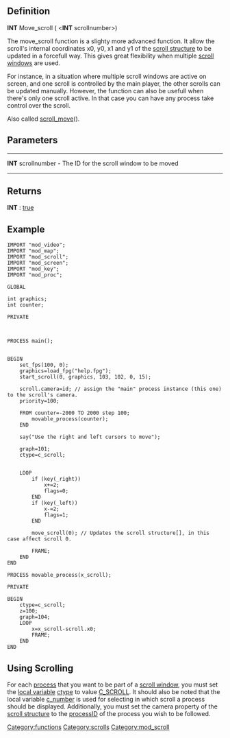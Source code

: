 Definition
----------

**INT** Move\_scroll ( &lt;**INT** scrollnumber&gt;)

The move\_scroll function is a slighty more advanced function. It allow
the scroll's internal coordinates x0, y0, x1 and y1 of the [scroll
structure](scroll "wikilink") to be updated in a forcefull way. This
gives great flexibility when multiple [scroll
windows](scroll_window "wikilink") are used.

For instance, in a situation where multiple scroll windows are active on
screen, and one scroll is controlled by the main player, the other
scrolls can be updated manually. However, the function can also be
usefull when there's only one scroll active. In that case you can have
any process take control over the scroll.

Also called [scroll\_move](scroll_move "wikilink")().

Parameters
----------

  ---------------------- --------------------------------------------
  **INT** scrollnumber   - The ID for the scroll window to be moved
  ---------------------- --------------------------------------------

Returns
-------

**INT** : [true](true "wikilink")

Example
-------


    IMPORT "mod_video";
    IMPORT "mod_map";
    IMPORT "mod_scroll";
    IMPORT "mod_screen";
    IMPORT "mod_key";
    IMPORT "mod_proc";

    GLOBAL

    int graphics;
    int counter;

    PRIVATE



    PROCESS main();


    BEGIN
        set_fps(100, 0);
        graphics=load_fpg("help.fpg");
        start_scroll(0, graphics, 103, 102, 0, 15);

        scroll.camera=id; // assign the "main" process instance (this one) to the scroll's camera.
        priority=100;

        FROM counter=-2000 TO 2000 step 100;
            movable_process(counter);
        END

        say("Use the right and left cursors to move");

        graph=101;
        ctype=c_scroll;


        LOOP
            if (key(_right))
                x+=2;
                flags=0;
            END
            if (key(_left))
                x-=2;
                flags=1;
            END

            move_scroll(0); // Updates the scroll structure[], in this case affect scroll 0.

            FRAME;
        END
    END

    PROCESS movable_process(x_scroll);

    PRIVATE

    BEGIN
        ctype=c_scroll;
        z=100;
        graph=104;
        LOOP
            x=x_scroll-scroll.x0; 
            FRAME;
        END
    END

Using Scrolling
---------------

For each [process](process "wikilink") that you want to be part of a
[scroll window](scroll_window "wikilink"), you must set the [local
variable](local_variable "wikilink") [ctype](ctype "wikilink") to value
[C\_SCROLL](C_SCROLL "wikilink"). It should also be noted that the local
variable [c\_number](c_number "wikilink") is used for selecting in which
scroll a process should be displayed. Additionally, you must set the
camera property of the [scroll structure](scroll "wikilink") to the
[processID](processID "wikilink") of the process you wish to be
followed.

<Category:functions> <Category:scrolls> <Category:mod_scroll>
